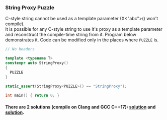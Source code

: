 ### String Proxy Puzzle

C-style string cannot be used as a template parameter (X<"abc">() won't compile).
</br>It is possible for any C-style string to use it's proxy as a template parameter and reconstruct the compile-time string from it.
Program below demonstrates it. Code can be modified only in the places where `PUZZLE` is.

```C++
// No headers

template <typename T> 
constexpr auto StringProxy()
{
  PUZZLE 
}

static_assert(StringProxy<PUZZLE>() == "StringProxy");
                                                           
int main() { return 0; }
```

#### There are 2 solutions (compile on Clang and GCC C++17): [solution](https://github.com/amarmer/String-Proxy-Puzzle/blob/master/Solution.cpp) and [solution](https://github.com/amarmer/String-Proxy-Puzzle/blob/cda8da364bf271a7c0d78ce5f893642cdaded4cc/recursive_function_array_extents.cpp).
